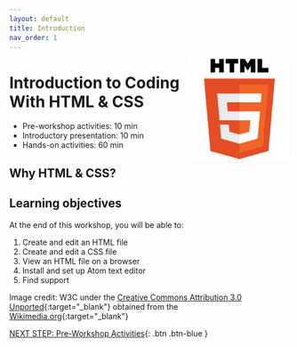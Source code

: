 ```yaml
---
layout: default
title: Introduction 
nav_order: 1
---
```

<img src="images/logo.svg" alt="html logo" style="float:right;width:180px;"> 

# Introduction to Coding With HTML & CSS

- Pre-workshop activities: 10 min 
- Introductory presentation: 10 min
- Hands-on activities: 60 min

## Why HTML & CSS? 



## Learning objectives

At the end of this workshop, you will be able to:

1. Create and edit an HTML file
2. Create and edit a CSS file
3. View an HTML file on a browser
4. Install and set up Atom text editor
5. Find support

Image credit: W3C under the [Creative Commons Attribution 3.0 Unported](https://creativecommons.org/licenses/by/3.0/deed.en){:target="_blank"} obtained from the [Wikimedia.org](https://commons.wikimedia.org/w/index.php?curid=12736763){:target="_blank"}
 
[NEXT STEP: Pre-Workshop Activities](pre-workshop.html){: .btn .btn-blue }
